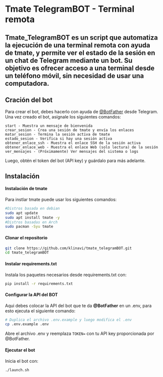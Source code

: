 # Tmate TelegramBOT - Terminal remota

**Tmate_TelegramBOT** es un script que automatiza la ejecución de una terminal remota con ayuda de **tmate**, y permite ver el estado de la sesión en un chat de Telegram mediante un bot. Su objetivo es ofrecer acceso a una terminal desde un teléfono móvil, sin necesidad de usar una computadora.
---

## Cración del bot
Para crear el bot, debes hacerlo con ayuda de [@BotFather](https://t.me/BotFather) desde Telegram. Una vez creado el bot, asígnale los siguientes comandos:

```
start - Muestra un mensaje de bienvenida
crear_sesion - Crea una sesión de tmate y envía los enlaces
matar_sesion - Termina la sesión activa de tmate
estado_sesion - Verifica si hay una sesión activa
obtener_enlace_ssh - Muestra el enlace SSH de la sesión activa
obtener_enlace_web - Muestra el enlace Web (solo lectura) de la sesión
ver_mensajes - (Próximamente) Ver mensajes del sistema o logs
```
Luego, obtén el token del bot (API key) y guárdalo para más adelante.

## Instalación

#### Instalación de tmate
Para instlar tmate puede usar los siguientes comandos:
```bash
#Distros basada en debian
sudo apt update
sudo apt install tmate -y
#Distros basadas en Arch
sudo pacman -Syu tmate

```

#### Clonar el repositorio
```bash
git clone https://github.com/klinavi/tmate_telegramBOT.git
cd tmate_telegramBOT
```

#### Instalar requirements.txt

Instala los paquetes necesarios desde requirements.txt con:

```bash
pip install -r requirements.txt
```

#### Configurar la API del BOT

Aqui debes colocar la API del bot que te da **@BotFather** en un .env, para esto ejecuta el siguiente comando:
```bash
# Duplica el archivo .env.example y luego modifica el .env
cp .env.example .env
```
Abre el archivo .env y reemplaza `TOKEN=` con tu API key proporcionada por @BotFather.

#### Ejecutar el bot
Inicia el bot con:
```
./launch.sh
```


